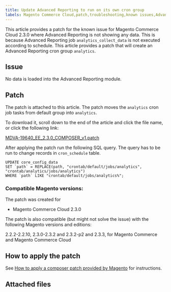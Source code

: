 ```yaml
---
title: Update Advanced Reporting to run on its own cron group
labels: Magento Commerce Cloud,patch,troubleshooting,known issues,Advanced Reporting,2.3.0,no data
---
```


This article provides a patch for the known issue for Magento Commerce Cloud 2.3.0 where Advanced Reporting is not showing any data. This is because Advanced Reporting job `` analytics_collect_data `` is not executed according to schedule. This article provides a patch that will create an Advanced Reporting cron group `` analytics ``.

## Issue

No data is loaded into the Advanced Reporting module.

## Patch

The patch is attached to this article. The patch moves the `` analytics `` cron job tasks from default group into `` analytics ``.

To download it, scroll down to the end of the article and click the file name, or click the following link:

[MDVA-19640\_EE\_2.3.0\_COMPOSER\_v1.patch](https://support.magento.com/hc/en-us/article_attachments/360046452172/MDVA-19640_EE_2.3.0_COMPOSER_v1.patch)

After applying the patch run the following SQL query. The query has to be run to change records in `` cron_schedule `` table. 

<pre class="line-numbers"><code class="language-clike">UPDATE core_config_data
SET `path` = REPLACE(path, "crontab/default/jobs/analytics", "crontab/analytics/jobs/analytics")
WHERE `path` LIKE "crontab/default/jobs/analytics%";</code></pre>

### Compatible Magento versions:

The patch was created for 

* Magento Commerce Cloud 2.3.0

The patch is also compatible (but might not solve the issue) with the following Magento versions and editions:  
   
 2.2.2-2.2.10, 2.3.0-2.3.2 and 2.3.2-p2 and 2.3.3, for Magento Commerce and Magento Commerce Cloud

## How to apply the patch

See [How to apply a composer patch provided by Magento](https://support.magento.com/hc/en-us/articles/360028367731) for instructions.

## Attached files

 